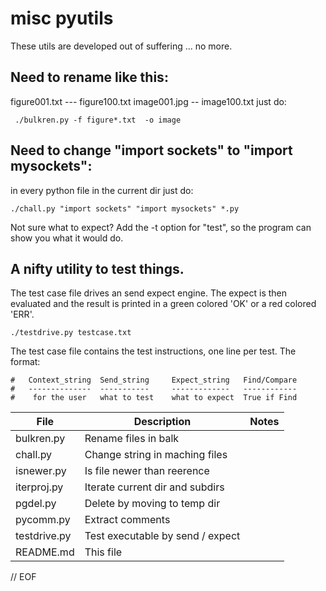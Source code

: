 # misc pyutils

 These utils are developed out of suffering ... no more.

## Need to rename like this:

 figure001.txt --- figure100.txt image001.jpg -- image100.txt just do:

     ./bulkren.py -f figure*.txt  -o image

## Need to change "import sockets" to "import mysockets":

in every python file in the current dir just do:

    ./chall.py "import sockets" "import mysockets" *.py

   Not sure what to expect? Add the -t option for "test", so the program can
 show you what it would do.

## A nifty utility to test things.

 The test case file drives an send expect engine. The expect is then evaluated and
the result is printed in a green colored 'OK' or a red colored 'ERR'.

    ./testdrive.py testcase.txt

The test case file contains the test instructions, one line per test. The format:

    #   Context_string  Send_string     Expect_string   Find/Compare
    #   --------------  -----------     -------------   ------------
    #    for the user   what to test    what to expect  True if Find

| File          |          Description              |   Notes   |
| ------------- | --------------------------------  |  -------  |
|bulkren.py     |  Rename files in balk             |           |
|chall.py       |  Change string in maching files   |           |
|isnewer.py     |  Is file newer than reerence      |           |
|iterproj.py    |  Iterate current dir and subdirs  |           |
|pgdel.py       |  Delete by moving to temp dir     |           |
|pycomm.py      |  Extract comments                 |           |
|testdrive.py   |  Test executable by send / expect |           |
|README.md      |  This file                        |           |

// EOF
